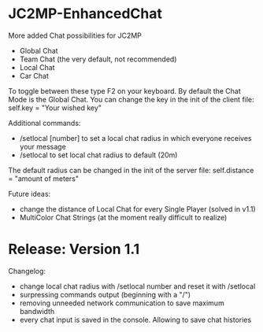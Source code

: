 JC2MP-EnhancedChat
==================

More added Chat possibilities for JC2MP

- Global Chat
- Team Chat (the very default, not recommended)
- Local Chat
- Car Chat

To toggle between these type F2 on your keyboard. By default the Chat Mode is the Global Chat.
You can change the key in the init of the client file: self.key = "Your wished key"

Additional commands:

- /setlocal [number] to set a local chat radius in which everyone receives your message
- /setlocal to set local chat radius to default (20m)

The default radius can be changed in the init of the server file: self.distance = "amount of meters"

Future ideas:
- change the distance of Local Chat for every Single Player (solved in v1.1)
- MultiColor Chat Strings (at the moment really difficult to realize)

Release: Version 1.1
====================

Changelog:

- change local chat radius with /setlocal number and reset it with /setlocal
- surpressing commands output (beginning with a "/")
- removing unneeded network communication to save maximum bandwidth
- every chat input is saved in the console. Allowing to save chat histories
